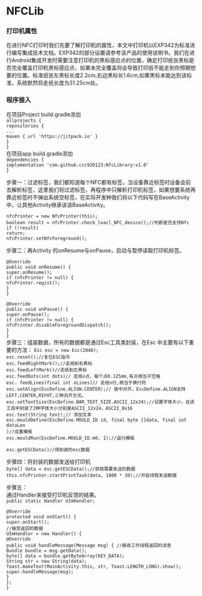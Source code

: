 # NFCLib
### 打印机属性
在进行NFC打印时我们先要了解打印机的属性，本文中打印机以EXP342为标准进行编写集成技术文档。EXP342的部分设置请参考该产品的使用说明书。我们在进行Android集成开发时需要注意打印机的黑标感应点的位置，确定打印纸张黑标是否完全覆盖打印机黑标感应点，如果未完全覆盖将会导致打印纸不能走到你预期想要的位置。标准纸张左黑标长度2.2cm,右边黑标长1.6cm,如果黑标未能达到该标准，系统默然将走纸长度为31.25cm处。
### 程序接入
在项目Project   build.gradle添加<br>
`allprojects {`<br>
		`repositories {`<br>
			`...`<br>
			`maven { url 'https://jitpack.io' }`<br>
		`}`<br>
	`}`<br>
在项目app  build.gradle添加<br>
 `dependencies {`<br>
	       `implementation 'com.github.ccc920123:NfcLibrary:v1.0'`<br>
	`}`<br>


步骤一：过滤标签，我们都知道每个NFC都有标签，当设备靠近标签时设备会前去解析标签，这里我们将过滤标签，再程序中只解析打印机标签，如果想要系统再靠近标签时不弹出系统空标签，在实际开发种我们将以下代码写在BaseActivity中，让其他Activity继承该该BaseActivity。

`nfcPrinter = new NfcPrinter(this);`<br>
`boolean result = nfcPrinter.check_loacl_NFC_device();//判断是否支持Nfc`<br>
`if (!result)`<br>
    `return;`<br>
`nfcPrinter.setNfcForeground();`<br>

步骤二：再Activity 的onResume与onPause，启动与暂停读取打印机标签。

`@Override`<br>
`public void onResume() {`<br>
    `super.onResume();`<br>
    `if (nfcPrinter != null) {`<br>
        `nfcPrinter.regist();`<br>
    `}`<br>
`}`<br>

`@Override`<br>
`public void onPause() {`<br>
    `super.onPause();`<br>
    `if (nfcPrinter != null) {`<br>
        `nfcPrinter.disableForegroundDispatch();`<br>
    `}`<br>
`}`<br>
步骤三：组装数据，所有的数据都是通过Esc工具类封装，在Esc
中主要有以下重要的方法：
`Esc esc = new Esc(2048);`<br>
`esc.reset();//复位ESC指令`<br>
`esc.feedRightMark();//走纸到右黑标`<br>
`esc.feedLeftMark()//走纸到左黑标`<br>
`esc.feedDots(int dots)// 走纸n点，每个点0.125mm,有点相当于空格`<br>
`esc. feedLines(final int nLines)// 走纸n行,相当于换行符`<br>
`esc.setAlign(EscDefine.ALIGN.CENTER);// 居中对齐，EscDefine.ALIGN支持LEFT,CENTER,RIFHT,三种对齐方式。`<br>
`esc.setTextSize(EscDefine.BAR_TEXT_SIZE.ASCII_12x24);//设置字体大小，在该工具中封装了2种字体大小分别是ASCII_12x24，ASCII_8x16`<br>
`esc.text(String text);// 添加文本`<br>
`esc.mouldDefine(EscDefine.MOULD_ID id, final byte []data, final int dataLen`<br>
`)//设置模板`<br>
`esc.mouldRun(EscDefine.MOULD_ID.m0, 1);//运行模板`<br>

`esc.getESCData()//得到装的esc数据`<br>

步骤四：将封装的数据发送给打印机  
`byte[] data = esc.getESCData();//获取需要发送的数据`<br>
`this.nfcPrinter.startPrintTask(data, 1000 * 30);//开启线程发送数据`<br>

步骤五：<br>
通过Handler来接受打印机反馈的结果。<br>
`public static Handler UImHandler;`<br>


`@Override`<br>
`protected void onStart() {`<br>
    `super.onStart();`<br>
    `//接受返回的数据`<br>
    `UImHandler = new Handler() {`<br>
        `@Override`<br>
        `public void handleMessage(Message msg) { //接收工作线程返回的消息`<br>
            `Bundle bundle = msg.getData();`<br>
            `byte[] data = bundle.getByteArray(KEY_DATA);`<br>
            `String str = new String(data);`<br>
                      `Toast.makeText(MainActivity.this, str, Toast.LENGTH_LONG).show();`<br>
            `super.handleMessage(msg);`<br>
        `}`<br>
    `};`<br>
`}`<br>


